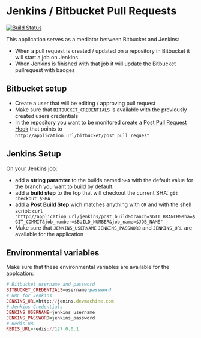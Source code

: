 # Jenkins / Bitbucket Pull Requests
[![Build Status](https://travis-ci.org/digitalnatives/jenkins_bitbucket_build_info.png?branch=master)](https://travis-ci.org/digitalnatives/jenkins_bitbucket_build_info)


This application serves as a mediator between Bitbucket and Jenkins:

  * When a pull request is created / updated on a repository in Bitbucket it will start a job on Jenkins
  * When Jenkins is finished with that job it will update the Bitbucket pullrequest with badges

## Bitbucket setup

  * Create a user that will be editing / approving pull request
  * Make sure that `BITBUCKET_CREDENTIALS` is available with the previously created users credentials
  * In the repository you want to be monitored create a [Post Pull Request Hook](https://confluence.atlassian.com/display/BITBUCKET/POST+hook+management) that points to `http://application_url/bitbucket/post_pull_request`

## Jenkins Setup
On your Jenkins job:

  * add a **string paramter** to the builds named `SHA` with the default value for the branch you want to build by default.
  * add a **build step** to the top that will checkout the current SHA: `git checkout $SHA`
  * add a **Post Build Step** wich matches anything with `OR` and with the shell script:
    `curl "http://application_url/jenkins/post_build&branch=$GIT_BRANCH&sha=$GIT_COMMIT&job_number=$BUILD_NUMBER&job_name=$JOB_NAME"`
  *  Make sure that `JENKINS_USERNAME` `JENKINS_PASSWORD` and `JENKINS_URL` are available for the application

## Environmental variables
Make sure that these environmental variables are available for the applcation:
```ruby
# Bitbucket username and password
BITBUCKET_CREDENTIALS=username:password
# URL for Jenkins
JENKINS_URL=http://jenins.devmachine.com
# Jenkins Credentials
JENKINS_USERNAME=jenkins_username
JENKINS_PASSWORD=jenkins_password
# Redis URL
REDIS_URL=redis://127.0.0.1
```
